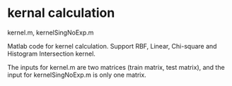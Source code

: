 # kernal calculation

kernel.m, kernelSingNoExp.m

Matlab code for kernel calculation. Support RBF, Linear, Chi-square and Histogram Intersection kernel. 

The inputs for kernel.m are two matrices (train matrix, test matrix), and the input for kernelSingNoExp.m is only one matrix.